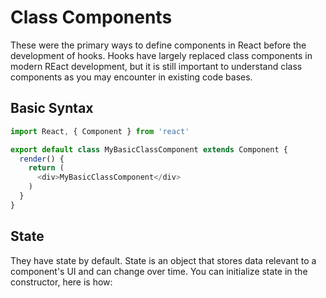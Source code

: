 # Class Components

These were the primary ways to define components in React before the development of hooks.
Hooks have largely replaced class components in modern REact development, but it is still important to understand class components as you may encounter in existing code bases.

## Basic Syntax

```typescript
import React, { Component } from 'react'

export default class MyBasicClassComponent extends Component {
  render() {
    return (
      <div>MyBasicClassComponent</div>
    )
  }
}
```

## State

They have state by default. State is an object that stores data relevant to a component's UI and can change over time. You can initialize state in the constructor, here is how:

